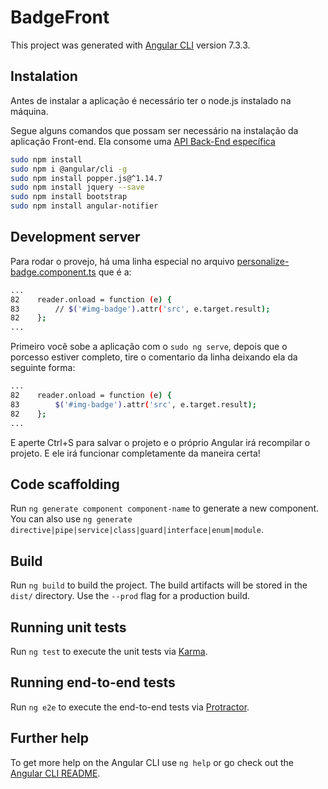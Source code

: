 # BadgeFront

This project was generated with [Angular CLI](https://github.com/angular/angular-cli) version 7.3.3.

## Instalation

Antes de instalar a aplicação é necessário ter o node.js instalado na máquina.

Segue alguns comandos que possam ser necessário na instalação da aplicação Front-end.
Ela consome uma [API Back-End específica](https://github.com/ja1goncalves/badge-back)

```bash
sudo npm install
sudo npm i @angular/cli -g
sudo npm install popper.js@^1.14.7
sudo npm install jquery --save
sudo npm install bootstrap
sudo npm install angular-notifier
```
## Development server

Para rodar o provejo, há uma linha especial no arquivo [personalize-badge.component.ts](https://github.com/ja1goncalves/badge-front/blob/master/src/app/personalize-badge/personalize-badge.component.ts) que é a:

```bash
...
82    reader.onload = function (e) {
83        // $('#img-badge').attr('src', e.target.result);
82    };
...
```

Primeiro você sobe a aplicação com o `sudo ng serve`, depois que o porcesso estiver completo, tire o comentario da linha deixando ela da seguinte forma:


```bash
...
82    reader.onload = function (e) {
83        $('#img-badge').attr('src', e.target.result);
82    };
...
```

E aperte Ctrl+S para salvar o projeto e o próprio Angular irá recompilar o projeto. E ele irá funcionar completamente da maneira certa!

## Code scaffolding

Run `ng generate component component-name` to generate a new component. You can also use `ng generate directive|pipe|service|class|guard|interface|enum|module`.

## Build

Run `ng build` to build the project. The build artifacts will be stored in the `dist/` directory. Use the `--prod` flag for a production build.

## Running unit tests

Run `ng test` to execute the unit tests via [Karma](https://karma-runner.github.io).

## Running end-to-end tests

Run `ng e2e` to execute the end-to-end tests via [Protractor](http://www.protractortest.org/).

## Further help

To get more help on the Angular CLI use `ng help` or go check out the [Angular CLI README](https://github.com/angular/angular-cli/blob/master/README.md).
